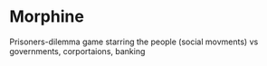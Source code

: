 # Morphine
Prisoners-dilemma game starring the people (social movments) vs governments, corportaions, banking
